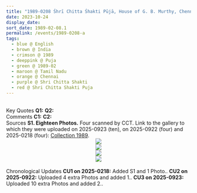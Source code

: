 ```yaml
---
title: "1989-0208 Śhrī Chitta Śhakti Pūjā, House of G. B. Murthy, Chennai, Tamil Nadu, India"
date: 2023-10-24
display_date: 
sort_date: 1989-02-08.1
permalink: /events/1989-0208-a
tags:
  - blue @ English
  - brown @ India
  - crimson @ 1989
  - deeppink @ Puja
  - green @ 1989-02
  - maroon @ Tamil Nadu
  - orange @ Chennai
  - purple @ Shri Chitta Shakti
  - red @ Shri Chitta Shakti Puja
---
```


<br>

<wave-list>
  <list-title color="DarkSeaGreen" width="55">Key Quotes</list-title>
  <list-item color="BlanchedAlmond" width="280"><b>Q1:</b> <i></i></list-item>
  <list-item color="Lavender" width="280"><b>Q2:</b> <i></i></list-item>
</wave-list>

<br>

<wave-list>
  <list-title color="DarkSeaGreen" width="55">Comments</list-title>
  <list-item color="BlanchedAlmond" width="280"><b>C1:</b> <i></i></list-item>
  <list-item color="Lavender" width="280"><b>C2:</b> <i></i></list-item>
</wave-list>

<br>

<wave-list>
  <list-title color="DarkSeaGreen" width="40">Sources</list-title>
  <list-item color="BlanchedAlmond"  width="280"><b>S1. Eighteen Photos.</b> Four scanned by CCT. Link to the gallery to which they were uploaded on 2025-0923  (ten), on 2025-0922 (four) and 2025-0218 (four): <a href="https://eternalmoments.smugmug.com/Collections/Yogi-Mahajan-Collection/1989">Collection 1989</a>.</list-item>
</wave-list>

<div style="text-align: center"><img src="https://pub-bcc3cbe9b1e94ba1ac28915f7a3900fa.r2.dev/1989-0208_Shri_Chitta_Shakti_Puja_House_of_G._B._Murthy_97_Velachery_Road_Chennai_Tamil_Nadu_India_(to_be_confirmed)_05_(Yogi_Mahajan_Collection).jpg" /></div>

<div style="text-align: center"><img src="https://pub-bcc3cbe9b1e94ba1ac28915f7a3900fa.r2.dev/1989-0208_Shri_Chitta_Shakti_Puja_House_of_G._B._Murthy_97_Velachery_Road_Chennai_Tamil_Nadu_India_(to_be_confirmed)_09_(Yogi_Mahajan_Collection).jpg" /></div>

<div style="text-align: center"><img src="https://pub-bcc3cbe9b1e94ba1ac28915f7a3900fa.r2.dev/1989-0208_Shri_Chitta_Shakti_Puja_House_of_G._B._Murthy_97_Velachery_Road_Chennai_Tamil_Nadu_India_(to_be_confirmed)_10_(Yogi_Mahajan_Collection).jpg" /></div>

<div style="text-align: center"><img src="https://pub-bcc3cbe9b1e94ba1ac28915f7a3900fa.r2.dev/1989-0208_Shri_Chitta_Shakti_Puja_House_of_G._B._Murthy_97_Velachery_Road_Chennai_Tamil_Nadu_India_(to_be_confirmed)_15_(Yogi_Mahajan_Collection).jpg" /></div>

<br>

<wave-list>
  <list-title color="DarkSeaGreen" width="110">Chronological Updates</list-title>
  <list-item color="BlanchedAlmond" width="280"><b>CU1 on 2025-0218:</b> Added S1 and 1 Photo.</b></font></a>.</list-item>
  <list-item color="Lavender" width="280"><b>CU2 on 2025-0922:</b> Uploaded 4 extra Photos and added 1.</b></font></a>.</list-item>
  <list-item color="BlanchedAlmond" width="280"><b>CU3 on 2025-0923:</b> Uploaded 10 extra Photos and added 2.</b></font></a>.</list-item>  
</wave-list>  